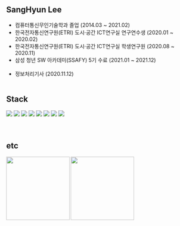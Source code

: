 ## SangHyun Lee
* 컴퓨터통신무인기술학과 졸업 (2014.03 ~ 2021.02)
* 한국전자통신연구원(ETRI) 도시·공간 ICT연구실 연구연수생 (2020.01 ~ 2020.02)
* 한국전자통신연구원(ETRI) 도시·공간 ICT연구실 학생연구원 (2020.08 ~ 2020.11)
* 삼성 청년 SW 아카데미(SSAFY) 5기 수료 (2021.01 ~ 2021.12) <br><br>
* 정보처리기사 (2020.11.12)
<br><br>

## Stack
<div>
  <img src="https://img.shields.io/badge/java-000000?style=for-the-badge&logo=openjdk&logoColor=white">
  <img src="https://img.shields.io/badge/C%23-512BD4?style=for-the-badge&logo=csharp&logoColor=white">
  <img src="https://img.shields.io/badge/Python-3776AB?style=for-the-badge&logo=Python&logoColor=white">
  <img src="https://img.shields.io/badge/Spring-6DB33F?style=for-the-badge&logo=Spring&logoColor=white">
  <img src="https://img.shields.io/badge/Spring Boot-6DB33F?style=for-the-badge&logo=SpringBoot&logoColor=white">
  <img src="https://img.shields.io/badge/Unity-FFFFFF?style=for-the-badge&logo=Unity&logoColor=black">
  <img src="https://img.shields.io/badge/Git-F05032?style=for-the-badge&logo=Git&logoColor=white">
  <img src="https://img.shields.io/badge/GitHub-181717?style=for-the-badge&logo=GitHub&logoColor=white">
</div>
<br>
<br>

<!--
[![Hits](https://hits.seeyoufarm.com/api/count/incr/badge.svg?url=https%3A%2F%2Fgithub.com%2Fitoras&count_bg=%2379C83D&title_bg=%23555555&icon=&icon_color=%23E7E7E7&title=VISIT&edge_flat=false)](https://github.com/itoras)
[![Solved.ac 프로필](http://mazassumnida.wtf/api/mini/generate_badge?boj=lsh104305)](https://solved.ac/lsh104305)
-->

## etc
<div>
  <img align='left' src="https://github-readme-stats.vercel.app/api?username=itoras&show_icons=true&theme=radical" height="170">
  <img align='left' src="http://mazassumnida.wtf/api/v2/generate_badge?boj=lsh104305" height="170">
</div>
<br>
<br>

<!--
**itoras/itoras** is a ✨ _special_ ✨ repository because its `README.md` (this file) appears on your GitHub profile.

Here are some ideas to get you started:

- 🔭 I’m currently working on ...
- 🌱 I’m currently learning ...
- 👯 I’m looking to collaborate on ...
- 🤔 I’m looking for help with ...
- 💬 Ask me about ...
- 📫 How to reach me: ...
- 😄 Pronouns: ...
- ⚡ Fun fact: ...
-->
